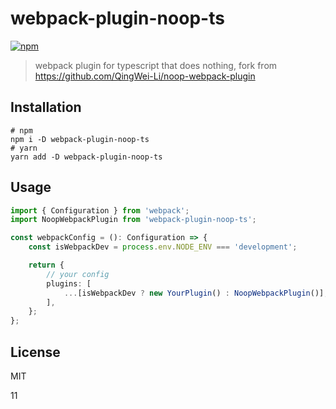 # webpack-plugin-noop-ts
[![npm](https://img.shields.io/npm/v/webpack-plugin-noop-ts.svg)](https://www.npmjs.com/package/webpack-plugin-noop-ts)

> webpack plugin for typescript that does nothing, fork from https://github.com/QingWei-Li/noop-webpack-plugin

## Installation
```shell
# npm
npm i -D webpack-plugin-noop-ts
# yarn
yarn add -D webpack-plugin-noop-ts

```

## Usage
```typescript
import { Configuration } from 'webpack';
import NoopWebpackPlugin from 'webpack-plugin-noop-ts';

const webpackConfig = (): Configuration => {
    const isWebpackDev = process.env.NODE_ENV === 'development';

    return {
        // your config
        plugins: [
            ...[isWebpackDev ? new YourPlugin() : NoopWebpackPlugin()],
        ],
    };
};
```

## License
MIT

11
